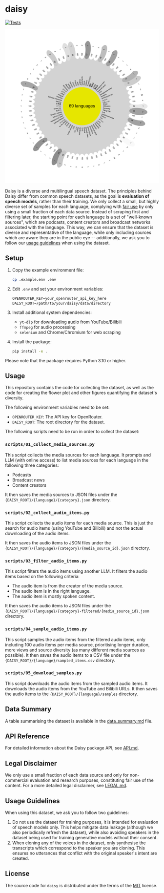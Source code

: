 # daisy

[![Tests](https://github.com/ttsds/daisy/actions/workflows/test.yml/badge.svg)](https://github.com/ttsds/daisy/actions/workflows/test.yml)

![Flower Plot](figures/flower.png)

Daisy is a diverse and multilingual speech dataset.
The principles behind Daisy differ from common speech datasets, as the goal is **evaluation of speech models**, rather than their training.
We only collect a small, but highly diverse set of samples for each language, complying with [fair use](#legal-disclaimer) by only using a small fraction of each data source. Instead of scraping first and filtering later, the starting point for each language is a set of "well-known sources", which are podcasts, content creators and broadcast networks associated with the language. This way, we can ensure that the dataset is diverse and representative of the language, while only including sources which are aware they are in the public eye -- additionally, we ask you to follow our [usage guidelines](#usage-guidelines) when using the dataset.


## Setup

1. Copy the example environment file:
   ```bash
   cp .example.env .env
   ```

2. Edit `.env` and set your environment variables:
   ```
   OPENROUTER_KEY=your_openrouter_api_key_here
   DAISY_ROOT=/path/to/your/daisy/data/directory
   ```

3. Install additional system dependencies:
   - `yt-dlp` for downloading audio from YouTube/Bilibili
   - `ffmpeg` for audio processing
   - `selenium` and Chrome/Chromium for web scraping

4. Install the package:
   ```bash
   pip install -e .
   ```

Please note that the package requires Python 3.10 or higher.

## Usage

This repository contains the code for collecting the dataset, as well as the code for creating the flower plot and other figures quantifying the dataset's diversity.

The following environment variables need to be set:
- `OPENROUTER_KEY`: The API key for OpenRouter.
- `DAISY_ROOT`: The root directory for the dataset.

The following scripts need to be run in order to collect the dataset:

### `scripts/01_collect_media_sources.py`
This script collects the media sources for each language.
It prompts and LLM (with online access) to list media sources for each language in the following three categories:
- Podcasts
- Broadcast news
- Content creators

It then saves the media sources to JSON files under the `{DAISY_ROOT}/{language}/{category}.json` directory.

### `scripts/02_collect_audio_items.py`
This script collects the audio items for each media source.
This is just the search for audio items (using YouTube and Bilibili) and not the actual downloading of the audio items.

It then saves the audio items to JSON files under the `{DAISY_ROOT}/{language}/{category}/{media_source_id}.json` directory.

### `scripts/03_filter_audio_items.py`
This script filters the audio items using another LLM.
It filters the audio items based on the following criteria:
- The audio item is from the creator of the media source.
- The audio item is in the right language.
- The audio item is mostly spoken content.

It then saves the audio items to JSON files under the `{DAISY_ROOT}/{language}/{category}-filtered/{media_source_id}.json` directory.

### `scripts/04_sample_audio_items.py`
This script samples the audio items from the filtered audio items, only including 100 audio items per media source, prioritising longer duration, more views and source diversity (as many different media sources as possible).
It then saves the audio items to a CSV file under the `{DAISY_ROOT}/{language}/sampled_items.csv` directory.

### `scripts/05_download_samples.py`
This script downloads the audio items from the sampled audio items.
It downloads the audio items from the YouTube and Bilibili URLs.
It then saves the audio items to the `{DAISY_ROOT}/{language}/samples` directory.

## Data Summary

A table summarising the dataset is available in the [data_summary.md](data_summary.md) file.

## API Reference

For detailed information about the Daisy package API, see [API.md](API.md).

## Legal Disclaimer

We only use a small fraction of each data source and only for non-commercial evaluation and research purposes, constituting fair use of the content. For a more detailed legal disclaimer, see [LEGAL.md](LEGAL.md).

## Usage Guidelines
When using this dataset, we ask you to follow two guidelines:
1. Do not use the dataset for training purposes, it is intended for evaluation of speech models only. This helps mitigate data leakage (although we also periodically refresh the dataset), while also avoiding speakers in the dataset being used for training generative models without their consent.
2. When cloning any of the voices in the dataset, only synthesise the transcripts which correspond to the speaker you are cloning. This ensures no utterances that conflict with the original speaker's intent are created.

## License

The source code for `daisy` is distributed under the terms of the [MIT](https://spdx.org/licenses/MIT.html) license.
